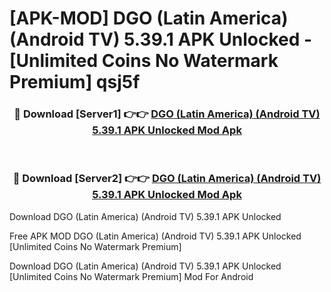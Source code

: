 # [APK-MOD] DGO (Latin America) (Android TV) 5.39.1 APK Unlocked - [Unlimited Coins No Watermark Premium] qsj5f



<div align="center">
<h3>🔴 Download [Server1] 👉👉 <a href="https://momento.my/?title=DGO_(Latin_America)_(Android_TV)_5.39.1_APK_Unlocked">DGO (Latin America) (Android TV) 5.39.1 APK Unlocked Mod Apk</a></h3><br>

<h3>🔴 Download [Server2] 👉👉 <a href="https://momento.my/?title=DGO_(Latin_America)_(Android_TV)_5.39.1_APK_Unlocked">DGO (Latin America) (Android TV) 5.39.1 APK Unlocked Mod Apk</a></h3>
</div>



Download DGO (Latin America) (Android TV) 5.39.1 APK Unlocked 

Free APK MOD DGO (Latin America) (Android TV) 5.39.1 APK Unlocked [Unlimited Coins No Watermark Premium]

Download DGO (Latin America) (Android TV) 5.39.1 APK Unlocked [Unlimited Coins No Watermark Premium] Mod For Android
